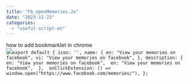 ```yaml
---
title: "Fb_openMemories.Js"
date: "2023-11-23"
categories: 
  - "useful-script-en"
---
```


how to add bookmarklet in chrome  
![](https://camo.githubusercontent.com/5f21e427a7d3ee887313a4f9b1ab033e6462db47ca299bf3f7e2d81a0ce854bd/68747470733a2f2f696d672e7765626e6f74732e636f6d2f323031392f30342f447261672d616e642d44726f702d4c696e6b732d696e2d4368726f6d652e706e67)`export default { icon: '', name: { en: "View your memories on facebook", vi: "View your memories on facebook", }, description: {  en: "View your memories on facebook",  en: "View your memories on facebook",  },  onClickExtension: () => window.open("https://www.facebook.com/memories/"), };`
